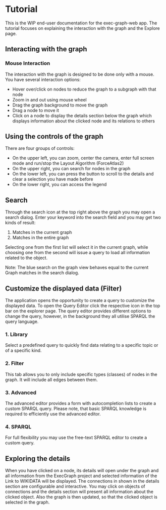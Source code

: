 # Tutorial

This is the WIP end-user documentation for the exec-graph-web app. The tutorial focuses on explaining the interaction with the graph and the Explore page.

## Interacting with the graph

### Mouse Interaction

The interaction with the graph is designed to be done only with a mouse. You have several interaction options:

- Hover over/click on nodes to reduce the graph to a subgraph with that node
- Zoom in and out using mouse wheel
- Drag the graph background to move the graph
- Drag a node to move it
- Click on a node to display the details section below the graph which displays information about the clicked node and its relations to others

## Using the controls of the graph

There are four groups of controls:

- On the upper left, you can zoom, center the camera, enter full screen mode and run/stop the Layout Algorithm (ForceAtlas2)
- On the upper right, you can search for nodes in the graph
- On the lower left, you can press the button to scroll to the details and clear a selection you have made before
- On the lower right, you can access the legend

## Search

Through the search icon at the top right above the graph you may open a search dialog. Enter your keyword into the search field and you may get two kinds of result:

1. Matches in the current graph
2. Matches in the entire graph

Selecting one from the first list will select it in the current graph, while choosing one from the second will issue a query to load all information related to the object.

Note: The blue search on the graph view behaves equal to the current Graph matches in the search dialog.

## Customize the displayed data (Filter)

The application opens the opportunity to create a query to customize the displayed data. To open the Query Editor click the respective icon in the top bar on the explorer page. The query editor provides different options to change the query, however, in the background they all utilise SPARQL the query language.

### 1. Library

Select a predefined query to quickly find data relating to a specific topic or of a specific kind.

### 2. Filter

This tab allows you to only include specific types (classes) of nodes in the graph. It will include all edges between them.

### 3. Advanced

The advanced editor provides a form with autocompletion lists to create a custom SPARQL query. Please note, that basic SPARQL knowledge is required to efficiently use the advanced editor.

### 4. SPARQL

For full flexibility you may use the free-text SPARQL editor to create a custom query.

## Exploring the details

When you have clicked on a node, its details will open under the graph and all information from the ExecGraph project and selected information of the Link to WIKIDATA will be displayed.
The connections in shown in the details section are configurable and interactive. You may click on objects of connections and the details section will present all information about the clicked object. Also the graph is then updated, so that the clicked object is selected in the graph.
